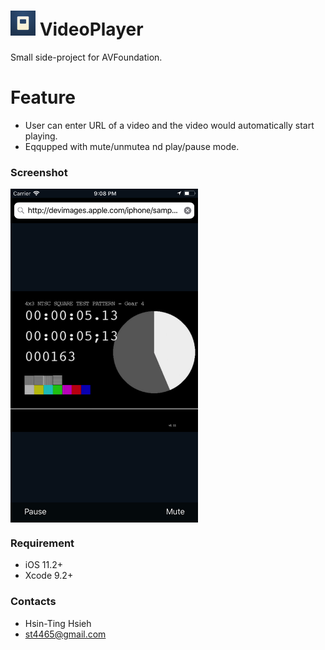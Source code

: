 # <kbd><img src=https://github.com/hsiehkl/VideoPlayer/blob/master/VideoPlayer/VideoPlayer/Assets.xcassets/AppIcon.appiconset/iPad_Spotlight_iOS7-10_40pt%402x.png width="40"></kbd>  VideoPlayer

Small side-project for AVFoundation.

# Feature
- User can enter URL of a video and the video would automatically start playing.
- Eqqupped with  mute/unmutea nd play/pause mode.

### Screenshot
<img src="https://github.com/hsiehkl/VideoPlayer/blob/master/VideoPlayer/VideoPlayer/Assets.xcassets/AppIcon.appiconset/Simulator%20Screen%20Shot%20-%20iPhone%208%20Plus%20-%202018-01-24%20at%2021.08.27.png" width = "300" alt="World Map" align=center />

### Requirement
- iOS 11.2+
- Xcode 9.2+

### Contacts
- Hsin-Ting Hsieh
- st4465@gmail.com
